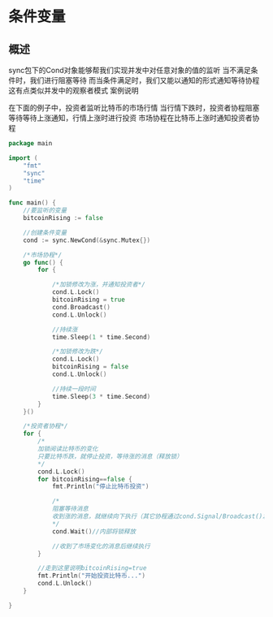 # 条件变量

## 概述

sync包下的Cond对象能够帮我们实现并发中对任意对象的值的监听
当不满足条件时，我们进行阻塞等待
而当条件满足时，我们又能以通知的形式通知等待协程
这有点类似并发中的观察者模式
案例说明

在下面的例子中，投资者监听比特币的市场行情
当行情下跌时，投资者协程阻塞等待等待上涨通知，行情上涨时进行投资
市场协程在比特币上涨时通知投资者协程

```go
package main

import (
	"fmt"
	"sync"
	"time"
)

func main() {
	//要监听的变量
	bitcoinRising := false

    //创建条件变量
    cond := sync.NewCond(&sync.Mutex{})

    /*市场协程*/
    go func() {
        for {

    		/*加锁修改为涨，并通知投资者*/
    		cond.L.Lock()
    		bitcoinRising = true
    		cond.Broadcast()
    		cond.L.Unlock()

    		//持续涨
    		time.Sleep(1 * time.Second)

    		/*加锁修改为跌*/
    		cond.L.Lock()
    		bitcoinRising = false
    		cond.L.Unlock()

    		//持续一段时间
    		time.Sleep(3 * time.Second)
    	}
    }()

    /*投资者协程*/
    for {
        /*
        加锁阅读比特币的变化
        只要比特币跌，就停止投资，等待涨的消息（释放锁）
        */
        cond.L.Lock()
        for bitcoinRising==false {
            fmt.Println("停止比特币投资")

    		/*
    		阻塞等待消息
    		收到涨的消息，就继续向下执行（其它协程通过cond.Signal/Broadcast()发送涨跌消息）
    		*/
    		cond.Wait()//内部将锁释放

    		//收到了市场变化的消息后继续执行
    	}

    	//走到这里说明bitcoinRising=true
    	fmt.Println("开始投资比特币...")
    	cond.L.Unlock()
    }

}

```


